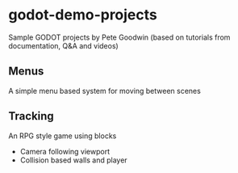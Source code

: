 # godot-demo-projects
Sample GODOT projects by Pete Goodwin (based on tutorials from documentation, Q&A and videos)
## Menus
A simple menu based system for moving between scenes
## Tracking
An RPG style game using blocks
* Camera following viewport
* Collision based walls and player
